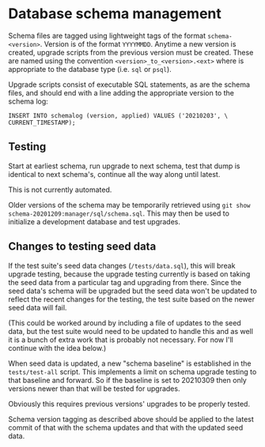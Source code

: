 # Database schema management

Schema files are tagged using lightweight tags of the format
`schema-<version>`.  Version is of the format `YYYYMMDD`.  Anytime a new
version is created, upgrade scripts from the previous version must be created.
These are named using the convention `<version>_to_<version>.<ext>` where
<ext> is appropriate to the database type (i.e. `sql` or `psql`).

Upgrade scripts consist of executable SQL statements, as are the schema files,
and should end with a line adding the appropriate version to the schema log:

```
INSERT INTO schemalog (version, applied) VALUES ('20210203', \
CURRENT_TIMESTAMP);
```

## Testing

Start at earliest schema, run upgrade to next schema, test that dump is
identical to next schema's, continue all the way along until latest.

This is not currently automated.

Older versions of the schema may be temporarily retrieved using `git show
schema-20201209:manager/sql/schema.sql`.  This may then be used to initialize
a development database and test upgrades.

## Changes to testing seed data

If the test suite's seed data changes (`/tests/data.sql`), this will break
upgrade testing, because the upgrade testing currently is based on taking the
seed data from a particular tag and upgrading from there.  Since the seed
data's schema will be upgraded but the seed data won't be updated to reflect
the recent changes for the testing, the test suite based on the newer seed
data will fail.

(This could be worked around by including a file of updates to the seed data,
but the test suite would need to be updated to handle this and as well it is a
bunch of extra work that is probably not necessary.  For now I'll continue
with the idea below.)

When seed data is updated, a new "schema baseline" is established in the
`tests/test-all` script.  This implements a limit on schema upgrade testing to
that baseline and forward.  So if the baseline is set to 20210309 then only
versions newer than that will be tested for upgrades.

Obviously this requires previous versions' upgrades to be properly tested.

Schema version tagging as described above should be applied to the latest
commit of that with the schema updates and that with the updated seed data.
